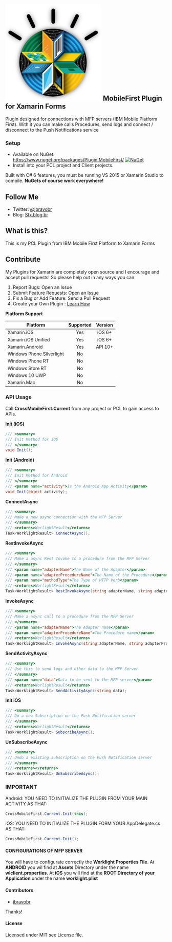 ## ![](https://raw.githubusercontent.com/jbravobr/Xamarin.Plugins/master/mobilefirst.png) MobileFirst Plugin for Xamarin Forms

Plugin designed for connections with MFP servers (IBM Mobile Platform First). With it you can make calls Procedures, send logs and connect / disconnect to the Push Notifications service
### Setup
* Available on NuGet: https://www.nuget.org/packages/Plugin.MobileFirst/ [![NuGet](https://img.shields.io/nuget/v/Plugin.MobileFirst.svg?label=NuGet)](https://www.nuget.org/packages/Plugin.MobileFirst/)
* Install into your PCL project and Client projects.

Built with C# 6 features, you must be running VS 2015 or Xamarin Studio to compile. **NuGets of course work everywhere!**

## Follow Me
* Twitter: [@jbravobr](http://twitter.com/jbravobr)
* Blog: [Stx.blog.br](http://stx.blog.br)

## What is this?
This is my PCL Plugin from IBM Mobile First Platform to Xamarin Forms

## Contribute
My Plugins for Xamarin are completely open source and I encourage and accept pull requests! So please help out in any ways you can:

1. Report Bugs: Open an Issue
2. Submit Feature Requests: Open an Issue
3. Fix a Bug or Add Feature: Send a Pull Request
4. Create your Own Plugin : [Learn How](https://github.com/xamarin/plugins)

**Platform Support**

|Platform|Supported|Version|
| ------------------- | :-----------: | :------------------: |
|Xamarin.iOS|Yes|iOS 6+|
|Xamarin.iOS Unified|Yes|iOS 6+|
|Xamarin.Android|Yes|API 10+|
|Windows Phone Silverlight|No||
|Windows Phone RT|No||
|Windows Store RT|No||
|Windows 10 UWP|No||
|Xamarin.Mac|No||


### API Usage

Call **CrossMobileFirst.Current** from any project or PCL to gain access to APIs.


**Init (iOS)**
```csharp
/// <summary>
/// Init Method for iOS
/// </summary>
void Init();
```

**Init (Android)**
```csharp
/// <summary>
/// Init Method for Android
/// </summary>
/// <param name="activity">Is the Android App Activity</param>
void Init(object activity);
```

**ConnectAsync**
```csharp
/// <summary>
/// Make a new async connection with the MFP Server
/// </summary>
/// <returns>WorlightResult</returns>
Task<WorklightResult> ConnectAsync();
```

**RestInvokeAsync**
```csharp
/// <summary>
/// Make a async Rest Invoke to a procedure from the MFP Server
/// </summary>
/// <param name="adapterName">The Name of the Adapter</param>
/// <param name="adapterProcedureName">The Name of the Procedure</param>
/// <param name="methodType">The Type of HTTP Verb</param>
/// <returns>WorlightResult</returns>
Task<WorklightResult> RestInvokeAsync(string adapterName, string adapterProcedureName, string methodType);
```

**InvokeAsync**
```csharp
/// <summary>
/// Make a async call to a procedure from the MFP Server
/// </summary>
/// <param name="adapterName">The Adapter name</param>
/// <param name="adapterProcedureName">The Procedure name</param>
/// <returns>WorlightResult</returns>
Task<WorklightResult> InvokeAsync(string adapterName, string adapterProcedureName);
```

**SendActivityAsync**
```csharp
/// <summary>
/// Use this to send logs and other data to the MFP Server
/// </summary>
/// <param name="data">Data to be sent to the MFP server</param>
/// <returns>WorlightResult</returns>
Task<WorklightResult> SendActivityAsync(string data);
```

**Init iOS**
```csharp
/// <summary>
/// Do a new Subscription on the Push Notification server
/// </summary>
/// <returns>WorlightResult</returns>
Task<WorklightResult> SubscribeAsync();
```

**UnSubscribeAsync**
```csharp
/// <summary>
/// Undo a existing subscription on the Push Notification server
/// </summary>
/// <returns></returns>
Task<WorklightResult> UnSubscribeAsync();
```


### **IMPORTANT**
Android:
YOU NEED TO INITIALIZE THE PLUGIN FROM YOUR MAIN ACTIVITY AS THAT:

```csharp
CrossMobileFirst.Current.Init(this);
```

iOS:
YOU NEED TO INITIALIZE THE PLUGIN FORM YOUR AppDelegate.cs AS THAT:

```csharp
CrossMobileFirst.Current.Init();
```

#### CONFIGURATIONS OF MFP SERVER

You will have to configurate correctly the **Worklight Properties File**.
At **ANDROID** you wil find at **Assets** Directory under the name **wlclient.properties**.
At **iOS** you will find at the **ROOT Directory of your Application** under the name **worklight.plist** 


#### Contributors
* [jbravobr](https://github.com/jbravobr)

Thanks!

#### License
Licensed under MIT see License file.

